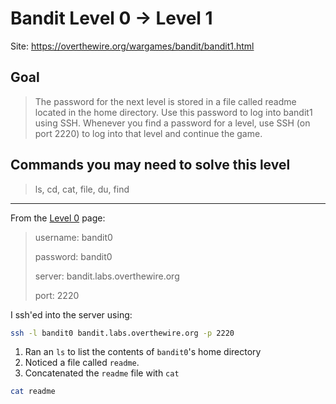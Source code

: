 # Bandit Level 0 → Level 1

Site: https://overthewire.org/wargames/bandit/bandit1.html
## Goal
> The password for the next level is stored in a file called readme located in the home directory. 
> Use this password to log into bandit1 using SSH. 
> Whenever you find a password for a level, use SSH (on port 2220) to log into that level and continue the game.

## Commands you may need to solve this level
> ls, cd, cat, file, du, find
-----------------

From the [Level 0](https://overthewire.org/wargames/bandit/bandit0.html) page:
> username: bandit0
>
> password: bandit0
> 
> server: bandit.labs.overthewire.org
> 
> port: 2220

I ssh'ed into the server using:
```bash
ssh -l bandit0 bandit.labs.overthewire.org -p 2220
```

1. Ran an `ls` to list the contents of `bandit0`'s home directory
2. Noticed a file called `readme`.
3. Concatenated  the `readme` file with `cat`
```bash
cat readme
```
